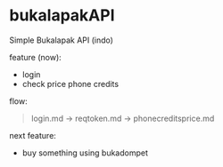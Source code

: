 # bukalapakAPI
Simple Bukalapak API (indo)


feature (now):
- login 
- check price phone credits

flow:
> login.md -> reqtoken.md -> phonecreditsprice.md

next feature:
- buy something using bukadompet
